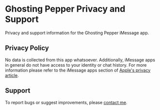 # Ghosting Pepper Privacy and Support
Privacy and support information for the Ghosting Pepper iMessage app.

## Privacy Policy
No data is collected from this app whatsoever. Additionally, iMessage apps in general do not have access to your identity or chat history. For more information please refer to the iMessage apps section of [Apple's privacy article](https://www.apple.com/privacy/features/).

## Support
To report bugs or suggest improvements, please [contact me](https://brucefwu.github.io/#contact).

